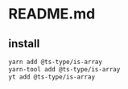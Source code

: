 # README.md

    

## install

```bash
yarn add @ts-type/is-array
yarn-tool add @ts-type/is-array
yt add @ts-type/is-array
```


